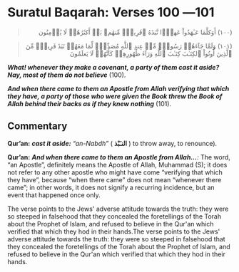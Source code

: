 Suratul Baqarah: Verses 100 ―101
================================

<blockquote dir="rtl">
  <p>
(١٠٠) أَوَكلَّمَا عَـٰهَدُواْ عَهدً۬ا نَّبَذَهُ ۥفَرِيقٌ۬ مِّنهُم‌ۚ
بَلۡ أَكثَرُهُمۡ لَا يُؤۡمِنُون
  </p>
</blockquote>

<blockquote dir="rtl">
  <p>
(١٠١) وَلَمَّا جَآءَهُمۡ رَسُولٌ۬ مِّنۡ عِندِ ٱللَّهِ مُصَدِّقٌ۬
لِّمَا مَعَهُمۡ نَبَذَ فَرِيقٌ۬ مِّنَ ٱلَّذِينَ أُوتُواْ ٱلكِتَـٰبَ
كِتَـٰبَ ٱللَّهِ وَرَآءَ ظُهُورِهِمۡ كَأَنَّهُمۡ لَا يَعلَمُونَ
  </p>
</blockquote>

***What! whenever they make a covenant, a party of them cast it aside?
Nay, most of them do not believe*** (100).

***And when there came to them an Apostle from Allah verifying that
which they have, a party of those who were given the Book threw the Book
of Allah behind their backs as if they knew nothing*** (101).

Commentary
----------

**Qur’an:** ***cast it aside:*** *“an-Nabdh”* ( **النـَبْذ** ) to throw
away, to renounce).

**Qur’an:** ***And when there came to them an Apostle from Allah...**:*
The word, “an Apostle”, definitely means the Apostle of Allah, Muhammad
(S); it does not refer to any other apostle who might have come
“verifying that which they have”, because “when there came” does not
mean “whenever there came”; in other words, it does not signify a
recurring incidence, but an event that happened once only.

The verse points to the Jews' adverse attitude towards the truth: they
were so steeped in falsehood that they concealed the foretellings of the
Torah about the Prophet of Islam, and refused to believe in the Qur'an
which verified that which they hod in their hands.The verse points to
the Jews' adverse attitude towards the truth: they were so steeped in
falsehood that they concealed the foretellings of the Torah about the
Prophet of Islam, and refused to believe in the Qur'an which verified
that which they hod in their hands.


